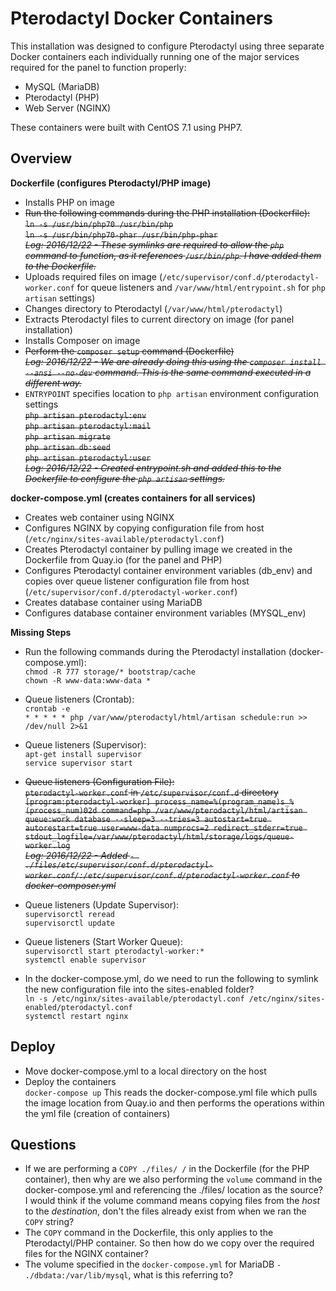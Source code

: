 # Pterodactyl Docker Containers
This installation was designed to configure Pterodactyl using three separate Docker containers each individually running one of the major services required for the panel to function properly:

- MySQL (MariaDB)  
- Pterodactyl (PHP)  
- Web Server (NGINX)

These containers were built with CentOS 7.1 using PHP7.

## Overview

**Dockerfile (configures Pterodactyl/PHP image)**
- Installs PHP on image
- ~~Run the following commands during the PHP installation (Dockerfile):~~  
~~`ln -s /usr/bin/php70 /usr/bin/php`  
`ln -s /usr/bin/php70-phar /usr/bin/php-phar`  
*Log: 2016/12/22 - These symlinks are required to allow the `php` command to function, as it references `/usr/bin/php`. I have added them to the Dockerfile.*~~  
- Uploads required files on image (`/etc/supervisor/conf.d/pterodactyl-worker.conf` for queue listeners and `/var/www/html/entrypoint.sh` for `php artisan` settings)
- Changes directory to Pterodactyl (`/var/www/html/pterodactyl`)
- Extracts Pterodactyl files to current directory on image (for panel installation)
- Installs Composer on image
- ~~Perform the `composer setup` command (Dockerfile)  
*Log: 2016/12/22 - We are already doing this using the `composer install --ansi --no-dev` command. This is the same command executed in a different way.*~~  
- `ENTRYPOINT` specifies location to `php artisan` environment configuration settings  
~~`php artisan pterodactyl:env`  
`php artisan pterodactyl:mail`  
`php artisan migrate`  
`php artisan db:seed`  
`php artisan pterodactyl:user`  
*Log: 2016/12/22 - Created entrypoint.sh and added this to the Dockerfile to configure the `php artisan` settings.*~~  

**docker-compose.yml (creates containers for all services)**
- Creates web container using NGINX
- Configures NGINX by copying configuration file from host (`/etc/nginx/sites-available/pterodactyl.conf`)
- Creates Pterodactyl container by pulling image we created in the Dockerfile from Quay.io (for the panel and PHP)
- Configures Pterodactyl container environment variables (db_env) and copies over queue listener configuration file from host (`/etc/supervisor/conf.d/pterodactyl-worker.conf`)  
- Creates database container using MariaDB
- Configures database container environment variables (MYSQL_env)

**Missing Steps**

- Run the following commands during the Pterodactyl installation (docker-compose.yml):  
`chmod -R 777 storage/* bootstrap/cache`  
`chown -R www-data:www-data *`  

- Queue listeners (Crontab):  
`crontab -e`  
`* * * * * php /var/www/pterodactyl/html/artisan schedule:run >> /dev/null 2>&1`  
- Queue listeners (Supervisor):  
`apt-get install supervisor`  
`service supervisor start`  
- ~~Queue listeners (Configuration File):  
`pterodactyl-worker.conf` in `/etc/supervisor/conf.d` directory  
`[program:pterodactyl-worker]
process_name=%(program_name)s_%(process_num)02d
command=php /var/www/pterodactyl/html/artisan queue:work database --sleep=3 --tries=3
autostart=true
autorestart=true
user=www-data
numprocs=2
redirect_stderr=true
stdout_logfile=/var/www/pterodactyl/html/storage/logs/queue-worker.log`~~  
~~*Log: 2016/12/22 - Added `- ./files/etc/supervisor/conf.d/pterodactyl-worker.conf/:/etc/supervisor/conf.d/pterodactyl-worker.conf` to docker-composer.yml*~~  
- Queue listeners (Update Supervisor):  
`supervisorctl reread`  
`supervisorctl update`  
- Queue listeners (Start Worker Queue):  
`supervisorctl start pterodactyl-worker:*`  
`systemctl enable supervisor`  
- In the docker-compose.yml, do we need to run the following to symlink the new configuration file into the sites-enabled folder?  
`ln -s /etc/nginx/sites-available/pterodactyl.conf /etc/nginx/sites-enabled/pterodactyl.conf`  
`systemctl restart nginx`

## Deploy

- Move docker-compose.yml to a local directory on the host  
- Deploy the containers  
`docker-compose up` This reads the docker-compose.yml file which pulls the image location from Quay.io and then performs the operations within the yml file (creation of containers)

## Questions

- If we are performing a `COPY ./files/ /` in the Dockerfile (for the PHP container), then why are we also performing the `volume` command in the docker-compose.yml and referencing the ./files/ location as the source? I would think if the volume command means copying files from the *host* to the *destination*, don't the files already exist from when we ran the `COPY` string?
- The `COPY` command in the Dockerfile, this only applies to the Pterodactyl/PHP container. So then how do we copy over the required files for the NGINX container?
- The volume specified in the `docker-compose.yml` for MariaDB `- ./dbdata:/var/lib/mysql`, what is this referring to?
